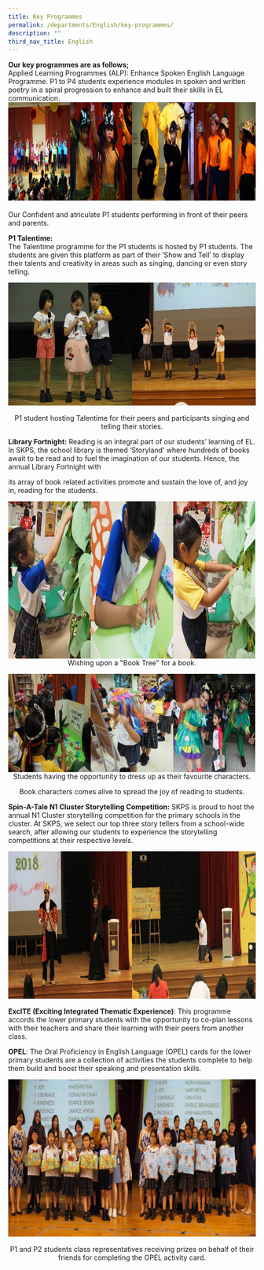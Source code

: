 ```yaml
---
title: Key Programmes
permalink: /departments/English/key-programmes/
description: ""
third_nav_title: English
---
```

**Our key programmes are as follows;**  
Applied Learning Programmes (ALP): Enhance Spoken English Language Programme. P1 to P4 students experience modules in spoken and written poetry in a spiral progression to enhance and built their skills in EL communication.<br>
<img src="/images/EL%2001.jpg" 
     style="width:25%;float:left;height:200px"><img src="/images/EL%2002.jpg" 
     style="width:25%;float:left;height:200px"><img src="/images/EL%2003.jpg" 
     style="width:25%;float:left;height:200px"><img src="/images/EL%2004.jpg" 
     style="width:25%;height:200px"><br>		 
Our Confident and atriculate P1 students performing in front of their peers and parents.<br>

**P1 Talentime:**<br>
The Talentime programme for the P1 students is hosted by P1 students. The students are given this platform as part of their ‘Show and Tell’ to display their talents and creativity in areas such as singing, dancing or even story telling.<br>

<img src="/images/EL%2005a.jpg" 
     style="width:50%;float:left;height:250px">
<img src="/images/EL%2007.jpg" 
     style="width:50%;height:250px">
		 
<center>
P1 student hosting Talentime for their peers and participants singing and telling their stories.
</center>

**Library Fortnight:** Reading is an integral part of our students’ learning of EL. In SKPS, the school library is themed ‘Storyland’ where hundreds of books await to be read and to fuel the imagination of our students. Hence, the annual Library Fortnight with 

its array of book related activities promote and sustain the love of, and joy in, reading for the students.

<img src="/images/EL%2009.jpg" 
     style="width:33.3%;float:left;height:320px">
<img src="/images/EL%2010.jpg" 
     style="width:33.3%;float:left;height:320px">
<img src="/images/EL%2011.jpg" 
     style="width:33.3%;float:left;height:320px">
		 
<br><br><br><br><br><br><br><br><br><br>		 

<center>
Wishing upon a "Book Tree" for a book.
</center>

<img src="/images/EL%2012.jpg" 
     style="width:33.3%;float:left;height:200px">
<img src="/images/EL%2013.jpg" 
     style="width:33.3%;float:left;height:200px">
<img src="/images/EL%2014.jpg" 
     style="width:33.3%;float:left;height:200px">
		 
<br><br><br><br><br><br>
		 
<center>
Students having the opportunity to dress up as their favourite characters.

Book characters comes alive to spread the joy of reading to students.
</center>

**Spin-A-Tale N1 Cluster Storytelling Competition:** SKPS is proud to host the annual N1 Cluster storytelling competition for the primary schools in the cluster. At SKPS, we select our top three story tellers from a school-wide search, after allowing our students to experience the storytelling competitions at their respective levels.

<img src="/images/EL%2015.jpg" 
     style="width:50%;float:left;height:300px">
<img src="/images/EL%2016.jpg" 
     style="width:50%;height:300px">
		 
**ExcITE (Exciting Integrated Thematic Experience)**: This programme accords the lower primary students with the opportunity to co-plan lessons with their teachers and share their learning with their peers from another class.

  

**OPEL**: The Oral Proficiency in English Language (OPEL) cards for the lower primary students are a collection of activities the students complete to help them build and boost their speaking and presentation skills.

<img src="/images/EL%2017.jpg" 
     style="width:50%;float:left;height:320px">
<img src="/images/EL%2018.jpg" 
     style="width:50%;height:320px">

<center>
P1 and P2 students class representatives receiving prizes on behalf of their friends for completing the OPEL activity card.
	
</center>